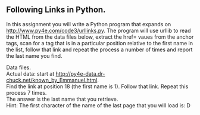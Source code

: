 ## Following Links in Python.

In this assignment you will write a Python program that expands on http://www.py4e.com/code3/urllinks.py. The program will use urllib to read the HTML from the data files below, extract the href= vaues from the anchor tags, scan for a tag that is in a particular position relative to the first name in the list, follow that link and repeat the process a number of times and report the last name you find.

Data files.  
Actual data: start at http://py4e-data.dr-chuck.net/known_by_Emmanuel.html.  
Find the link at position 18 (the first name is 1). Follow that link. Repeat this process 7 times.  
The answer is the last name that you retrieve.  
Hint: The first character of the name of the last page that you will load is: D